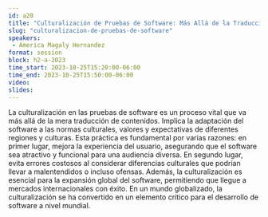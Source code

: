 ```yaml
---
id: a20
title: "Culturalización de Pruebas de Software: Más Allá de la Traducción."
slug: "culturalizacion-de-pruebas-de-software"
speakers:
 - America Magaly Hernandez
format: session
block: h2-a-2023
time_start: 2023-10-25T15:20:00-06:00
time_end: 2023-10-25T15:50:00-06:00
video:
slides:
---
```


La culturalización en las pruebas de software es un proceso vital que va más allá de la mera traducción de contenidos. Implica la adaptación del software a las normas culturales, valores y expectativas de diferentes regiones y culturas. Esta práctica es fundamental por varias razones: en primer lugar, mejora la experiencia del usuario, asegurando que el software sea atractivo y funcional para una audiencia diversa. En segundo lugar, evita errores costosos al considerar diferencias culturales que podrían llevar a malentendidos o incluso ofensas. Además, la culturalización es esencial para la expansión global del software, permitiendo que llegue a mercados internacionales con éxito. En un mundo globalizado, la culturalización se ha convertido en un elemento crítico para el desarrollo de software a nivel mundial.